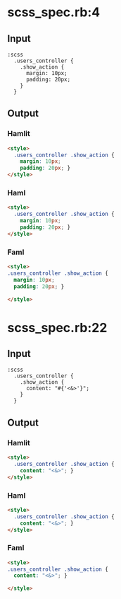 # scss\_spec.rb:4
## Input
```haml
:scss
  .users_controller {
    .show_action {
      margin: 10px;
      padding: 20px;
    }
  }

```

## Output
### Hamlit
```html
<style>
  .users_controller .show_action {
    margin: 10px;
    padding: 20px; }
</style>

```

### Haml
```html
<style>
  .users_controller .show_action {
    margin: 10px;
    padding: 20px; }
</style>

```

### Faml
```html
<style>
.users_controller .show_action {
  margin: 10px;
  padding: 20px; }

</style>

```

# scss\_spec.rb:22
## Input
```haml
:scss
  .users_controller {
    .show_action {
      content: "#{'<&>'}";
    }
  }

```

## Output
### Hamlit
```html
<style>
  .users_controller .show_action {
    content: "<&>"; }
</style>

```

### Haml
```html
<style>
  .users_controller .show_action {
    content: "<&>"; }
</style>

```

### Faml
```html
<style>
.users_controller .show_action {
  content: "<&>"; }

</style>

```
